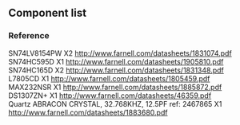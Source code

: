 ## Component list

### Reference 
SN74LV8154PW       X2     http://www.farnell.com/datasheets/1831074.pdf  
SN74HC595D         X1     http://www.farnell.com/datasheets/1905810.pdf  
SN74HC165D         X2     http://www.farnell.com/datasheets/1831348.pdf  
L7805CD            X1     http://www.farnell.com/datasheets/1805459.pdf  
MAX232NSR          X1     http://www.farnell.com/datasheets/1885872.pdf  
DS1307ZN+          X1     http://www.farnell.com/datasheets/46359.pdf  
Quartz ABRACON CRYSTAL, 32.768KHZ, 12.5PF  ref: 2467865  X1 http://www.farnell.com/datasheets/1883680.pdf  
